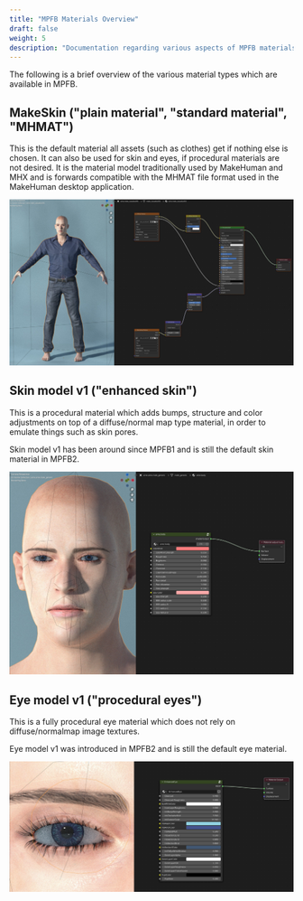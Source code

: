 ```yaml
---
title: "MPFB Materials Overview"
draft: false
weight: 5
description: "Documentation regarding various aspects of MPFB materials"
---
```


The following is a brief overview of the various material types which are available in MPFB.

## MakeSkin ("plain material", "standard material", "MHMAT")

This is the default material all assets (such as clothes) get if nothing else is chosen. It can also be used for skin and eyes, if procedural materials are not desired. It is the material model traditionally used by MakeHuman and MHX and is forwards compatible with the MHMAT file format used in the MakeHuman desktop application.

![makeskin](material_makeskin.jpg)

## Skin model v1 ("enhanced skin")

This is a procedural material which adds bumps, structure and color adjustments on top of a diffuse/normal map type material, in order to emulate things such as skin pores.

Skin model v1 has been around since MPFB1 and is still the default skin material in MPFB2.

![skin](material_skinmodelv1.jpg)

## Eye model v1 ("procedural eyes")

This is a fully procedural eye material which does not rely on diffuse/normalmap image textures. 

Eye model v1 was introduced in MPFB2 and is still the default eye material.

![eyes](material_eyemodelv1.jpg)
